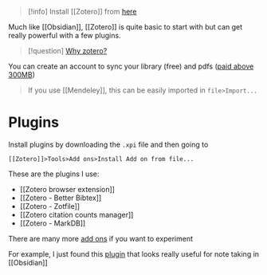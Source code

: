 > [!info] 
> Install [[Zotero]] from [here](https://www.zotero.org/)
> 

Much like [[Obsidian]], [[Zotero]] is quite basic to start with but can get really powerful with a few plugins.

> [!question] 
> [Why zotero?](https://www.zotero.org/why)

You can create an account to sync your library (free) and pdfs ([paid above 300MB](https://www.zotero.org/storage))

> If you use [[Mendeley]], this can be easily imported in `file>Import...`

# Plugins

Install plugins by downloading the `.xpi` file and then going to 
```
[[Zotero]]>Tools>Add ons>Install Add on from file...
```

These are the plugins I use:
- [[Zotero browser extension]]
- [[Zotero - Better Bibtex]]
- [[Zotero - Zotfile]]
- [[Zotero citation counts manager]]
- [[Zotero - MarkDB]]

There are many more [add ons](https://www.zotero.org/support/plugins) if you want to experiment

For example, I just found this [plugin](https://github.com/windingwind/zotero-better-notes) that looks really useful for note taking in [[Obsidian]]